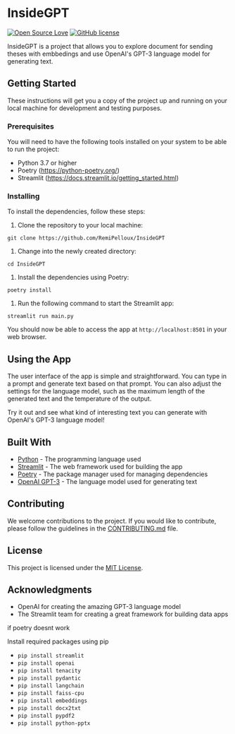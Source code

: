 InsideGPT
=========

[![Open Source Love](https://badges.frapsoft.com/os/v1/open-source.svg?v=103)](https://github.com/ellerbrock/open-source-badges/) [![GitHub license](https://img.shields.io/github/license/Naereen/StrapDown.js.svg)](https://github.com/Naereen/StrapDown.js/blob/master/LICENSE)

InsideGPT is a project that allows you to explore document for sending theses with embbedings and use OpenAI's GPT-3 language model for generating text.

Getting Started
---------------

These instructions will get you a copy of the project up and running on your local machine for development and testing purposes.

### Prerequisites

You will need to have the following tools installed on your system to be able to run the project:

-   Python 3.7 or higher
-   Poetry (<https://python-poetry.org/>)
-   Streamlit (<https://docs.streamlit.io/getting_started.html>)

### Installing

To install the dependencies, follow these steps:

1.  Clone the repository to your local machine:



`git clone https://github.com/RemiPelloux/InsideGPT`

1.  Change into the newly created directory:



`cd InsideGPT`

1.  Install the dependencies using Poetry:



`poetry install`

1.  Run the following command to start the Streamlit app:



`streamlit run main.py`

You should now be able to access the app at `http://localhost:8501` in your web browser.

Using the App
-------------

The user interface of the app is simple and straightforward. You can type in a prompt and generate text based on that prompt. You can also adjust the settings for the language model, such as the maximum length of the generated text and the temperature of the output.

Try it out and see what kind of interesting text you can generate with OpenAI's GPT-3 language model!

Built With
----------

-   [Python](https://www.python.org/) - The programming language used
-   [Streamlit](https://docs.streamlit.io/) - The web framework used for building the app
-   [Poetry](https://python-poetry.org/) - The package manager used for managing dependencies
-   [OpenAI GPT-3](https://beta.openai.com/docs/models/gpt-3) - The language model used for generating text

Contributing
------------

We welcome contributions to the project. If you would like to contribute, please follow the guidelines in the [CONTRIBUTING.md](https://github.com/RemiPelloux/InsideGPT/blob/master/CONTRIBUTING.md) file.

License
-------

This project is licensed under the [MIT License](https://github.com/RemiPelloux/InsideGPT/blob/master/LICENSE).

Acknowledgments
---------------

-   OpenAI for creating the amazing GPT-3 language model
-   The Streamlit team for creating a great framework for building data apps


if poetry doesnt work

Install required packages using pip

-   `pip install streamlit`
-   `pip install openai`
-   `pip install tenacity`
-   `pip install pydantic`
-   `pip install langchain`
-   `pip install faiss-cpu`
-   `pip install embeddings`
-   `pip install docx2txt`
-   `pip install pypdf2`
-   ` pip install python-pptx `
